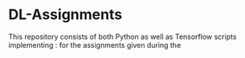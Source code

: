 # DL-Assignments
This repository consists of both Python as well as Tensorflow scripts implementing : for the assignments given during the 
